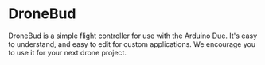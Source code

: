 # DroneBud
DroneBud is a simple flight controller for use with the Arduino Due. It's easy to understand, and easy to edit for custom applications. We encourage you to use it for your next drone project.
